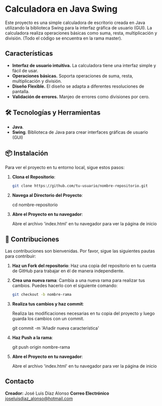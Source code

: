 # Calculadora en Java Swing
Este proyecto es una simple calculadora de escritorio creada en Java utilizando la biblioteca Swing para la interfaz gráfica de usuario (GUI). La calculadora realiza operaciones básicas como suma, resta, multiplicación y división.
(Todo el código se encuentra en la rama master).

## Características
- **Interfaz de usuario intuitiva.** La calculadora tiene una interfaz simple y fácil de usar.
- **Operaciones básicas.** Soporta operaciones de suma, resta, multiplicación y división.
- **Diseño Flexible.** El diseño se adapta a diferentes resoluciones de pantalla.
- **Validación de errores.** Manjeo de errores como divisiones por cero.

## 🛠 Tecnologías y Herramientas
- **Java**.
- **Swing**. Biblioteca de Java para crear interfaces gráficas de usuario (GUI)

## 📦 Instalación

Para ver el proyecto en tu entorno local, sigue estos pasos:

1. **Clona el Repositorio**:
   ```bash
   git clone https://github.com/tu-usuario/nombre-repositorio.git

2. **Navega al Directorio del Proyecto**:

   cd nombre-repositorio
   
4. **Abre el Proyecto en tu navegador**:

   Abre el archivo 'index.html' en tu navegador para ver la página de inicio


## 🤝 Contribuciones

Las contribuciones son bienvenidas. Por favor, sigue las siguientes pautas para contribuir:

1. **Haz un Fork del repositorio**:
   Haz una copia del repositorio en tu cuenta de GitHub para trabajar en él de manera independiente.

2. **Crea una nueva rama**:
   Cambia a una nueva rama para realizar tus cambios. Puedes hacerlo con el siguiente comando:

   ```bash
   git checkout -b nombre-rama

3. **Realiza tus cambios y haz commit**:

   Realiza las modificaciones necesarias en tu copia del proyecto y luego guarda los cambios con un commit.

   git commit -m 'Añadir nueva característica'

4. **Haz Push a la rama**:

   git push origin nombre-rama
   
4. **Abre el Proyecto en tu navegador**:

   Abre el archivo 'index.html' en tu navegador para ver la página de inicio

## Contacto
**Creador:** José Luis Díaz Alonso
**Correo Electrónico** joseluisdiaz_alonso@hotmail.com


